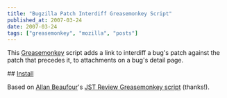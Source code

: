 ```yaml
---
title: "Bugzilla Patch Interdiff Greasemonkey Script"
published_at: 2007-03-24
date: 2007-03-24
tags: ["greasemonkey", "mozilla", "posts"]
---
```

This [Greasemonkey](http://www.greasespot.net/) script adds a link to interdiff a bug's patch against the patch that precedes it, to attachments on a bug's detail page.

\#\# [Install](/mozilla/bz-interdiff.user.js)

Based on [Allan Beaufour](http://beaufour.dk/)'s [JST Review Greasemonkey script](http://beaufour.dk/jst-review/) (thanks!).